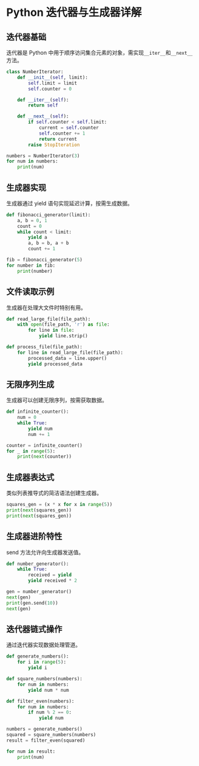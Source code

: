 # Python 迭代器与生成器详解

## 迭代器基础

迭代器是 Python 中用于顺序访问集合元素的对象，需实现`__iter__`和`__next__`方法。

```python
class NumberIterator:
    def __init__(self, limit):
        self.limit = limit
        self.counter = 0

    def __iter__(self):
        return self

    def __next__(self):
        if self.counter < self.limit:
            current = self.counter
            self.counter += 1
            return current
        raise StopIteration

numbers = NumberIterator(3)
for num in numbers:
    print(num)
```

## 生成器实现

生成器通过 yield 语句实现延迟计算，按需生成数据。

```python
def fibonacci_generator(limit):
    a, b = 0, 1
    count = 0
    while count < limit:
        yield a
        a, b = b, a + b
        count += 1

fib = fibonacci_generator(5)
for number in fib:
    print(number)
```

## 文件读取示例

生成器在处理大文件时特别有用。

```python
def read_large_file(file_path):
    with open(file_path, 'r') as file:
        for line in file:
            yield line.strip()

def process_file(file_path):
    for line in read_large_file(file_path):
        processed_data = line.upper()
        yield processed_data
```

## 无限序列生成

生成器可以创建无限序列，按需获取数据。

```python
def infinite_counter():
    num = 0
    while True:
        yield num
        num += 1

counter = infinite_counter()
for _ in range(5):
    print(next(counter))
```

## 生成器表达式

类似列表推导式的简洁语法创建生成器。

```python
squares_gen = (x * x for x in range(5))
print(next(squares_gen))
print(next(squares_gen))
```

## 生成器进阶特性

send 方法允许向生成器发送值。

```python
def number_generator():
    while True:
        received = yield
        yield received * 2

gen = number_generator()
next(gen)
print(gen.send(10))
next(gen)
```

## 迭代器链式操作

通过迭代器实现数据处理管道。

```python
def generate_numbers():
    for i in range(5):
        yield i

def square_numbers(numbers):
    for num in numbers:
        yield num * num

def filter_even(numbers):
    for num in numbers:
        if num % 2 == 0:
            yield num

numbers = generate_numbers()
squared = square_numbers(numbers)
result = filter_even(squared)

for num in result:
    print(num)
```
